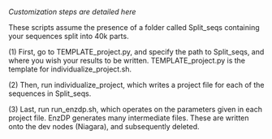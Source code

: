 _Customization steps are detailed here_

These scripts assume the presence of a folder called Split_seqs containing your sequences split into 40k parts.

(1) First, go to TEMPLATE_project.py, and specify the path to Split_seqs, and where you wish your results to be written. 
TEMPLATE_project.py is the template for individualize_project.sh.

(2) Then, run individualize_project, which writes a project file for each of the sequences in Split_seqs.

(3) Last, run run_enzdp.sh, which operates on the parameters given in each project file. 
EnzDP generates many intermediate files.  These are written onto the dev nodes (Niagara), and subsequently deleted.